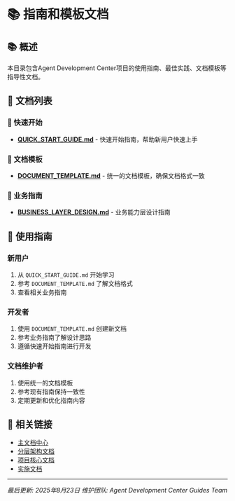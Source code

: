 # 📚 指南和模板文档

## 📚 概述

本目录包含Agent Development Center项目的使用指南、最佳实践、文档模板等指导性文档。

## 📖 文档列表

### 🚀 快速开始
- **[QUICK_START_GUIDE.md](./QUICK_START_GUIDE.md)** - 快速开始指南，帮助新用户快速上手

### 📝 文档模板
- **[DOCUMENT_TEMPLATE.md](./DOCUMENT_TEMPLATE.md)** - 统一的文档模板，确保文档格式一致

### 💼 业务指南
- **[BUSINESS_LAYER_DESIGN.md](./BUSINESS_LAYER_DESIGN.md)** - 业务能力层设计指南

## 🎯 使用指南

### 新用户
1. 从 `QUICK_START_GUIDE.md` 开始学习
2. 参考 `DOCUMENT_TEMPLATE.md` 了解文档格式
3. 查看相关业务指南

### 开发者
1. 使用 `DOCUMENT_TEMPLATE.md` 创建新文档
2. 参考业务指南了解设计思路
3. 遵循快速开始指南进行开发

### 文档维护者
1. 使用统一的文档模板
2. 参考现有指南保持一致性
3. 定期更新和优化指南内容

## 🔗 相关链接

- [主文档中心](../README.md)
- [分层架构文档](../layers/)
- [项目核心文档](../project/)
- [实施文档](../implementation/)

---

*最后更新: 2025年8月23日*
*维护团队: Agent Development Center Guides Team* 
